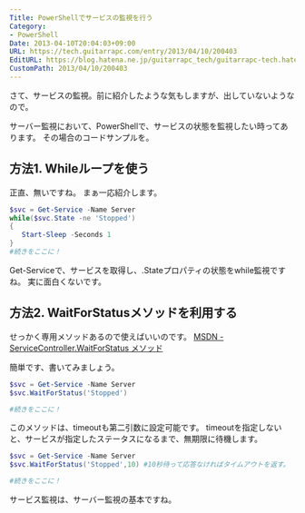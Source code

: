 ```yaml
---
Title: PowerShellでサービスの監視を行う
Category:
- PowerShell
Date: 2013-04-10T20:04:03+09:00
URL: https://tech.guitarrapc.com/entry/2013/04/10/200403
EditURL: https://blog.hatena.ne.jp/guitarrapc_tech/guitarrapc-tech.hatenablog.com/atom/entry/11696248318757675617
CustomPath: 2013/04/10/200403
---
```


さて、サービスの監視。前に紹介したような気もしますが、出していないようなので。

サーバー監視において、PowerShellで、サービスの状態を監視したい時ってあります。
その場合のコードサンプルを。



## 方法1. Whileループを使う
正直、無いですね。
まぁ一応紹介します。


```ps1
$svc = Get-Service -Name Server
while($svc.State -ne 'Stopped')
{
   Start-Sleep -Seconds 1
}
#続きをここに！
```


Get-Serviceで、サービスを取得し、.Stateプロパティの状態をwhile監視ですね。
実に面白くないです。

## 方法2. WaitForStatusメソッドを利用する
せっかく専用メソッドあるので使えばいいのです。
<a href="http://msdn.microsoft.com/ja-jp/library/system.serviceprocess.servicecontroller.waitforstatus(v=vs.80).aspx" target="_blank">MSDN - ServiceController.WaitForStatus メソッド</a>

簡単です、書いてみましょう。

```ps1
$svc = Get-Service -Name Server
$svc.WaitForStatus('Stopped')

#続きをここに！
```


このメソッドは、timeoutも第二引数に設定可能です。
timeoutを指定しないと、サービスが指定したステータスになるまで、無期限に待機します。

```ps1
$svc = Get-Service -Name Server
$svc.WaitForStatus('Stopped',10) #10秒待って応答なければタイムアウトを返す。

#続きをここに！
```


サービス監視は、サーバー監視の基本ですね。
